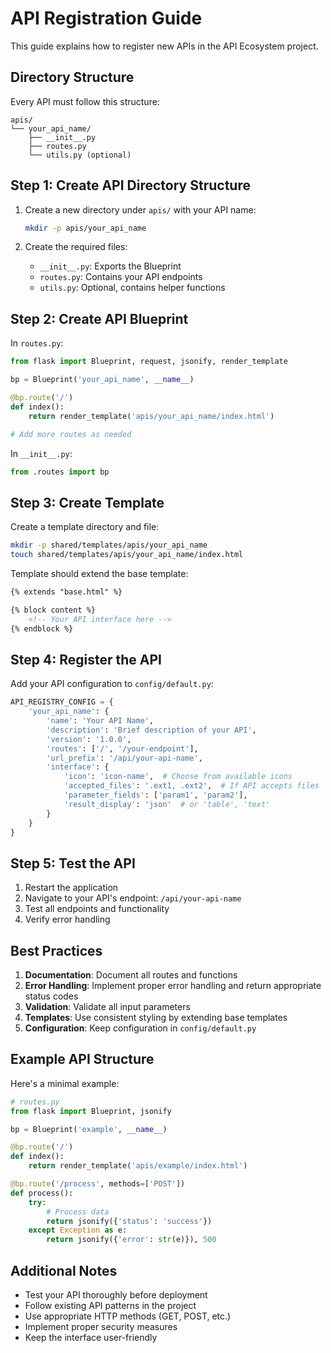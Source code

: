 # API Registration Guide

This guide explains how to register new APIs in the API Ecosystem project.

## Directory Structure

Every API must follow this structure:

```
apis/
└── your_api_name/
    ├── __init__.py
    ├── routes.py
    └── utils.py (optional)
```

## Step 1: Create API Directory Structure

1. Create a new directory under `apis/` with your API name:
   ```bash
   mkdir -p apis/your_api_name
   ```

2. Create the required files:
   - `__init__.py`: Exports the Blueprint
   - `routes.py`: Contains your API endpoints
   - `utils.py`: Optional, contains helper functions

## Step 2: Create API Blueprint

In `routes.py`:

```python
from flask import Blueprint, request, jsonify, render_template

bp = Blueprint('your_api_name', __name__)

@bp.route('/')
def index():
    return render_template('apis/your_api_name/index.html')

# Add more routes as needed
```

In `__init__.py`:

```python
from .routes import bp
```

## Step 3: Create Template

Create a template directory and file:

```bash
mkdir -p shared/templates/apis/your_api_name
touch shared/templates/apis/your_api_name/index.html
```

Template should extend the base template:

```html
{% extends "base.html" %}

{% block content %}
    <!-- Your API interface here -->
{% endblock %}
```

## Step 4: Register the API

Add your API configuration to `config/default.py`:

```python
API_REGISTRY_CONFIG = {
    'your_api_name': {
        'name': 'Your API Name',
        'description': 'Brief description of your API',
        'version': '1.0.0',
        'routes': ['/', '/your-endpoint'],
        'url_prefix': '/api/your-api-name',
        'interface': {
            'icon': 'icon-name',  # Choose from available icons
            'accepted_files': '.ext1, .ext2',  # If API accepts files
            'parameter_fields': ['param1', 'param2'],
            'result_display': 'json'  # or 'table', 'text'
        }
    }
}
```

## Step 5: Test the API

1. Restart the application
2. Navigate to your API's endpoint: `/api/your-api-name`
3. Test all endpoints and functionality
4. Verify error handling

## Best Practices

1. **Documentation**: Document all routes and functions
2. **Error Handling**: Implement proper error handling and return appropriate status codes
3. **Validation**: Validate all input parameters
4. **Templates**: Use consistent styling by extending base templates
5. **Configuration**: Keep configuration in `config/default.py`

## Example API Structure

Here's a minimal example:

```python
# routes.py
from flask import Blueprint, jsonify

bp = Blueprint('example', __name__)

@bp.route('/')
def index():
    return render_template('apis/example/index.html')

@bp.route('/process', methods=['POST'])
def process():
    try:
        # Process data
        return jsonify({'status': 'success'})
    except Exception as e:
        return jsonify({'error': str(e)}), 500
```

## Additional Notes

- Test your API thoroughly before deployment
- Follow existing API patterns in the project
- Use appropriate HTTP methods (GET, POST, etc.)
- Implement proper security measures
- Keep the interface user-friendly